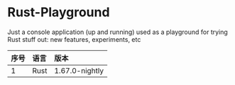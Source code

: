 # Rust-Playground

Just a console application (up and running) used as a playground for trying Rust stuff out: new features, experiments, etc

 序号  | 语言     | 版本             | 
:----|:-------|:---------------
 1   | Rust   | 1.67.0-nightly |